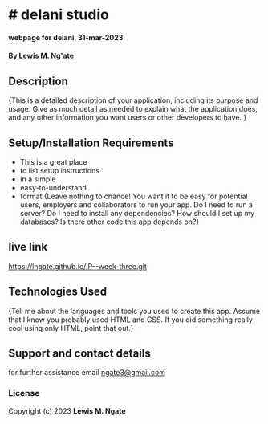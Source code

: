 # # delani studio

#### webpage for delani, 31-mar-2023

#### By **Lewis M. Ng'ate**

## Description

{This is a detailed description of your application, including its purpose and usage. Give as much detail as needed to explain what the application does, and any other information you want users or other developers to have. }

## Setup/Installation Requirements

- This is a great place
- to list setup instructions
- in a simple
- easy-to-understand
- format
  {Leave nothing to chance! You want it to be easy for potential users, employers and collaborators to run your app. Do I need to run a server? Do I need to install any dependencies? How should I set up my databases? Is there other code this app depends on?}

## live link

https://lngate.github.io/IP--week-three.git

## Technologies Used

{Tell me about the languages and tools you used to create this app. Assume that I know you probably used HTML and CSS. If you did something really cool using only HTML, point that out.}

## Support and contact details

for further assistance email ngate3@gmail.com

### License

Copyright (c) 2023 **Lewis M. Ngate**
